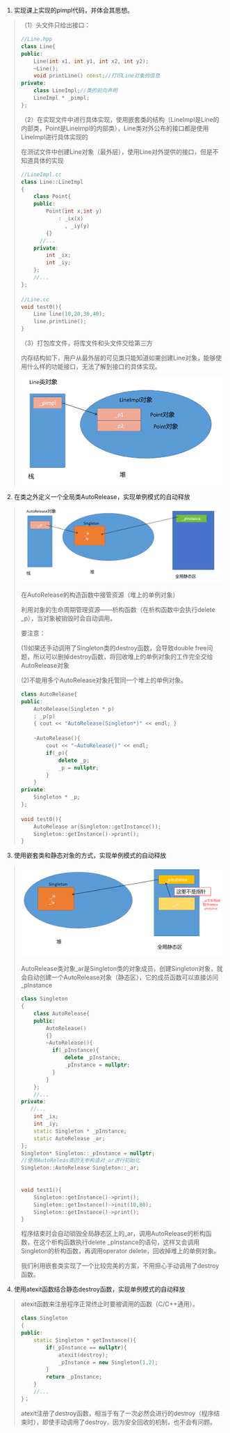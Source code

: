 1. 实现课上实现的pimpl代码，并体会其思想。

> （1）头文件只给出接口：
>
> ``` c++
> //Line.hpp
> class Line{
> public:
>     Line(int x1, int y1, int x2, int y2);
>     ~Line();
>     void printLine() const;//打印Line对象的信息
> private:
>     class LineImpl;//类的前向声明
>     LineImpl * _pimpl;
> };
> ```
>
> 
>
> （2）在实现文件中进行具体实现，使用嵌套类的结构（LineImpl是Line的内部类，Point是LineImpl的内部类），Line类对外公布的接口都是使用LineImpl进行具体实现的
>
> ​		 在测试文件中创建Line对象（最外层），使用Line对外提供的接口，但是不知道具体的实现
>
> ``` c++
> //LineImpl.cc
> class Line::LineImpl
> {
>     class Point{
>     public:
>         Point(int x,int y)
>             : _ix(x)
>               , _iy(y)
>         {}
> 		//...
>     private:
>         int _ix;
>         int _iy;
>     };
>     //...
> };
> 
> //Line.cc
> void test0(){
>     Line line(10,20,30,40);
>     line.printLine();
> }
> ```
>
> 
>
> （3）打包库文件，将库文件和头文件交给第三方
>
> 
>
> 内存结构如下，用户从最外层的可见类只能知道如果创建Line对象，能够使用什么样的功能接口，无法了解到接口的具体实现。
>
> <img src="day10作业.assets/image-20231030151731561-1717571243828-1.png" alt="image-20231030151731561" style="zoom:80%;" />







2. 在类之外定义一个全局类AutoRelease，实现单例模式的自动释放

> <img src="day10作业.assets/image-20240614200654830.png" alt="image-20240614200654830" style="zoom:67%;" />
>
> 在AutoRelease的构造函数中接管资源（堆上的单例对象）
>
> 利用对象的生命周期管理资源——析构函数（在析构函数中会执行delete _p），当对象被销毁时会自动调用。
>
> 要注意：
>
> (1)如果还手动调用了Singleton类的destroy函数，会导致double free问题，所以可以删掉destroy函数，将回收堆上的单例对象的工作完全交给AutoRelease对象
>
> (2)不能用多个AutoRelease对象托管同一个堆上的单例对象。
>
> 
>
> ``` c++
> class AutoRelease{
> public:
>     AutoRelease(Singleton * p)
>     : _p(p)
>     { cout << "AutoRelease(Singleton*)" << endl; }
> 
>     ~AutoRelease(){
>         cout << "~AutoRelease()" << endl;
>         if(_p){
>             delete _p;
>             _p = nullptr;
>         }
>     }
> private:
>     Singleton * _p;
> };
> 
> void test0(){
>     AutoRelease ar(Singleton::getInstance());
>     Singleton::getInstance()->print();
> }
> ```
>
> 





3. 使用嵌套类和静态对象的方式，实现单例模式的自动释放

> <img src="day10作业.assets/image-20240614200840272.png" alt="image-20240614200840272" style="zoom: 50%;" />
>
> AutoRelease类对象_ar是Singleton类的对象成员，创建Singleton对象，就会自动创建一个AutoRelease对象（静态区），它的成员函数可以直接访问 _pInstance
>
> ``` c++
> class Singleton
> {
>     class AutoRelease{
>     public:
>         AutoRelease()
>         {}
>         ~AutoRelease(){
>           if(_pInstance){
>               delete _pInstance;
>               _pInstance = nullptr;
>           }
>         }
>     };
>     //...
> private:
>    //...
>     int _ix;
>     int _iy;
>     static Singleton * _pInstance;
>     static AutoRelease _ar;
> };
> Singleton* Singleton::_pInstance = nullptr;
> //使用AutoReleas类的无参构造对_ar进行初始化
> Singleton::AutoRelease Singleton::_ar;
> 
> 
> void test1(){
>     Singleton::getInstance()->print();
>     Singleton::getInstance()->init(10,80);
>     Singleton::getInstance()->print();
> }
> ```
>
> 
>
> 程序结束时会自动销毁全局静态区上的_ar，调用AutoRelease的析构函数，在这个析构函数执行delete _pInstance的语句，这样又会调用Singleton的析构函数，再调用operator delete，回收掉堆上的单例对象。
>
> 我们利用嵌套类实现了一个比较完美的方案，不用担心手动调用了destroy函数。
>
> 







4. 使用atexit函数结合静态destroy函数，实现单例模式的自动释放

> atexit函数来注册程序正常终止时要被调用的函数（C/C++通用）。
>
> ``` c++
> class Singleton
> {
> public:
>     static Singleton * getInstance(){
>         if(_pInstance == nullptr){
>             atexit(destroy);  
>             _pInstance = new Singleton(1,2);
>         }
>         return _pInstance;
>     }
>     //...
> }；
> ```
>
> atexit注册了destroy函数，相当于有了一次必然会进行的destroy（程序结束时），即使手动调用了destroy，因为安全回收的机制，也不会有问题。
>
> 









